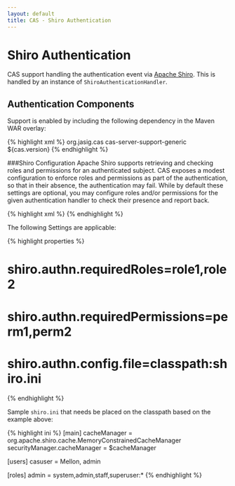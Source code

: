 ```yaml
---
layout: default
title: CAS - Shiro Authentication
---
```



# Shiro Authentication
CAS support handling the authentication event via [Apache Shiro](http://shiro.apache.org/). This is handled by an instance of `ShiroAuthenticationHandler`.


## Authentication Components
Support is enabled by including the following dependency in the Maven WAR overlay:

{% highlight xml %}
<dependency>
  <groupId>org.jasig.cas</groupId>
  <artifactId>cas-server-support-generic</artifactId>
  <version>${cas.version}</version>
</dependency>
{% endhighlight %}

###Shiro Configuration
Apache Shiro supports retrieving and checking roles and permissions for an authenticated
subject. CAS exposes a modest configuration to enforce roles and permissions as part
of the authentication, so that in their absence, the authentication may fail.
While by default these settings are optional, you may configure roles and/or permissions
for the given authentication handler to check their presence and report back.

{% highlight xml %}
<alias name="shiroAuthenticationHandler" alias="primaryAuthenticationHandler" />
{% endhighlight %}

The following Settings are applicable:

{% highlight properties %}
# shiro.authn.requiredRoles=role1,role2
# shiro.authn.requiredPermissions=perm1,perm2
# shiro.authn.config.file=classpath:shiro.ini
{% endhighlight %}

Sample `shiro.ini` that needs be placed on the classpath based on the example above:

{% highlight ini %}
[main]
cacheManager = org.apache.shiro.cache.MemoryConstrainedCacheManager
securityManager.cacheManager = $cacheManager

[users]
casuser = Mellon, admin

[roles]
admin = system,admin,staff,superuser:*
{% endhighlight %}
